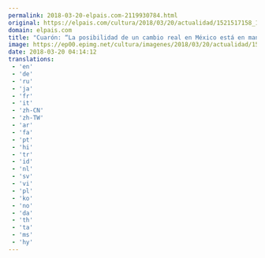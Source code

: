 ```yaml
---
permalink: 2018-03-20-elpais.com-2119930784.html
original: https://elpais.com/cultura/2018/03/20/actualidad/1521517158_141751.html#?ref=rss&format=simple&link=link
domain: elpais.com
title: "Cuarón: “La posibilidad de un cambio real en México está en manos de la sociedad civil”"
image: https://ep00.epimg.net/cultura/imagenes/2018/03/20/actualidad/1521517158_141751_1521517408_rrss_normal.jpg
date: 2018-03-20 04:14:12
translations: 
 - 'en'
 - 'de'
 - 'ru'
 - 'ja'
 - 'fr'
 - 'it'
 - 'zh-CN'
 - 'zh-TW'
 - 'ar'
 - 'fa'
 - 'pt'
 - 'hi'
 - 'tr'
 - 'id'
 - 'nl'
 - 'sv'
 - 'vi'
 - 'pl'
 - 'ko'
 - 'no'
 - 'da'
 - 'th'
 - 'ta'
 - 'ms'
 - 'hy'
---
```



